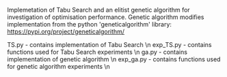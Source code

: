 Implemetation of Tabu Search and an elitist genetic algorithm for investigation of optimisation performance.
Genetic algorithm modifies implementation from the python 'geneticalgorithm' library: https://pypi.org/project/geneticalgorithm/

TS.py - contains implementation of Tabu Search \n
exp_TS.py - contains functions used for Tabu Search experiments \n
ga.py - contains implementation of genetic algorithm \n
exp_ga.py - contains functions used for genetic algorithm experiments \n
